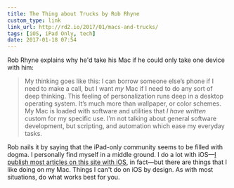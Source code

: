 ```yaml
---
title: The Thing about Trucks by Rob Rhyne
custom_type: link
link_url: http://rd2.io/2017/01/macs-and-trucks/
tags: [iOS, iPad Only, tech]
date: 2017-01-18 07:54
---
```

Rob Rhyne explains why he'd take his Mac if he could only take one device with him:

> My thinking goes like this: I can borrow someone else’s phone if I need to make a call, but I want *my* Mac if I need to do any sort of deep thinking. This feeling of personalization runs deep in a desktop operating system. It’s much more than wallpaper, or color schemes. My Mac is loaded with software and utilities that *I have written* custom for my specific use. I’m not talking about general software development, but scripting, and automation which ease my everyday tasks.

Rob nails it by saying that the iPad-only community seems to be filled with dogma. I personally find myself in a middle ground. I do a lot with iOS—[I publish most articles on this site with iOS](/2016/01/publishing-to-jekyll-from-ios/), in fact—but there are things that I like doing on my Mac. Things I can't do on iOS by design. As with most situations, do what works best for you.
